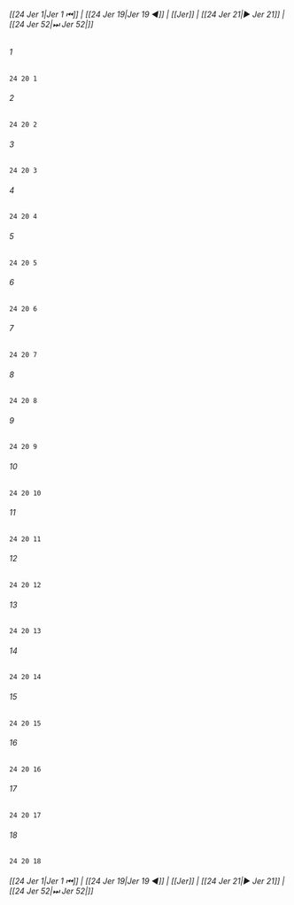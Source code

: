 
###### [[24 Jer 1|Jer 1 ⏮]] | [[24 Jer 19|Jer 19 ◀]] | [[Jer]] | [[24 Jer 21|▶ Jer 21]] | [[24 Jer 52|⏭ Jer 52|]]

###### 1
``` verse
24 20 1 
```
###### 2
``` verse
24 20 2 
```
###### 3
``` verse
24 20 3 
```
###### 4
``` verse
24 20 4 
```
###### 5
``` verse
24 20 5 
```
###### 6
``` verse
24 20 6 
```
###### 7
``` verse
24 20 7 
```
###### 8
``` verse
24 20 8 
```
###### 9
``` verse
24 20 9 
```
###### 10
``` verse
24 20 10 
```
###### 11
``` verse
24 20 11 
```
###### 12
``` verse
24 20 12 
```
###### 13
``` verse
24 20 13 
```
###### 14
``` verse
24 20 14 
```
###### 15
``` verse
24 20 15 
```
###### 16
``` verse
24 20 16 
```
###### 17
``` verse
24 20 17 
```
###### 18
``` verse
24 20 18 
```

###### [[24 Jer 1|Jer 1 ⏮]] | [[24 Jer 19|Jer 19 ◀]] | [[Jer]] | [[24 Jer 21|▶ Jer 21]] | [[24 Jer 52|⏭ Jer 52|]]

